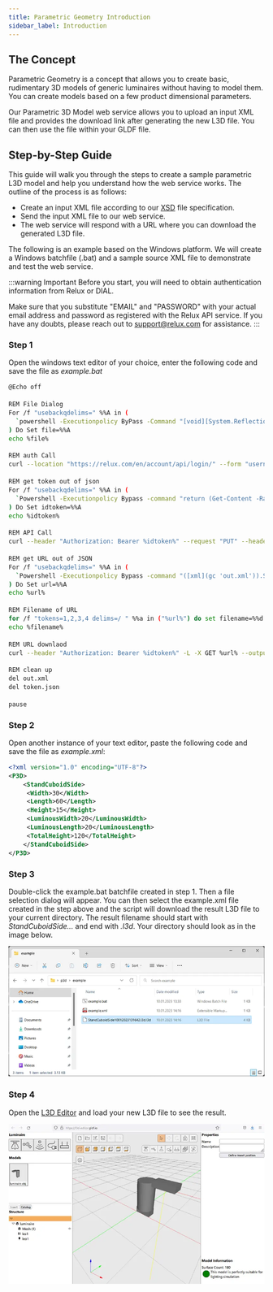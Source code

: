 ```yaml
---
title: Parametric Geometry Introduction
sidebar_label: Introduction
---
```

<!-- markdownlint-disable MD033 (no html im markdown) -->

## The Concept

Parametric Geometry is a concept that allows you to create basic, rudimentary 3D models of generic luminaires without having to model them. You can create models based on a few product dimensional parameters.

Our Parametric 3D Model web service allows you to upload an input XML file and provides the download link after generating the new L3D file. You can then use the file within your GLDF file.

## Step-by-Step Guide

This guide will walk you through the steps to create a sample parametric L3D model and help you understand how the web service works. The outline of the process is as follows:

- Create an input XML file according to our <a href="/xsd/p3d/p3d.xsd" target="_blank">XSD</a> file specification.
- Send the input XML file to our web service.
- The web service will respond with a URL where you can download the generated L3D file.

The following is an example based on the Windows platform. We will create a Windows batchfile (.bat) and a sample source XML file to demonstrate and test the web service.

:::warning Important
Before you start, you will need to obtain authentication information from Relux or DIAL.

Make sure that you substitute "EMAIL" and "PASSWORD" with your actual email address and password as registered with the Relux API service. If you have any doubts, please reach out to [support@relux.com](mailto:support@relux.com) for assistance.
:::

### Step 1

Open the windows text editor of your choice, enter the following code and save the file as *example.bat*

```bash
@Echo off

REM File Dialog
For /f "usebackqdelims=" %%A in (
  `powershell -Executionpolicy ByPass -Command "[void][System.Reflection.Assembly]::LoadWithPartialName('System.Windows.Forms');$dlg = New-Object System.Windows.Forms.OpenFileDialog; if($dlg.ShowDialog() -eq 'OK'){return $dlg.FileNames}"`
) Do Set file=%%A
echo %file%

REM auth Call
curl --location "https://relux.com/en/account/api/login/" --form "username="EMAIL"" --form "password="PASSWORD"" --output token.json

REM get token out of json
For /f "usebackqdelims=" %%A in (
  `Powershell -Executionpolicy Bypass -command "return (Get-Content -Raw -Encoding UTF8 token.json) | ConvertFrom-Json | ForEach-Object id_token"`
) Do Set idtoken=%%A
echo %idtoken%

REM API Call
curl --header "Authorization: Bearer %idtoken%" --request "PUT" --header "Content-Type:application/xml" "https://p3d.relux.com/l3d/" --data "@%file%" --output out.xml

REM get URL out of JSON
For /f "usebackqdelims=" %%A in (
  `Powershell -Executionpolicy Bypass -command "([xml](gc 'out.xml')).SelectSingleNode('//root').innerText"`
) Do Set url=%%A
echo %url%

REM Filename of URL
for /f "tokens=1,2,3,4 delims=/ " %%a in ("%url%") do set filename=%%d
echo %filename%

REM URL downlaod
curl --header "Authorization: Bearer %idtoken%" -L -X GET %url% --output %filename%

REM clean up
del out.xml
del token.json

pause
```

### Step 2

Open another instance of your text editor, paste the following code and save the file as *example.xml*:

```xml
<?xml version="1.0" encoding="UTF-8"?>
<P3D>
    <StandCuboidSide>
     <Width>30</Width>
     <Length>60</Length>
     <Height>15</Height>
     <LuminousWidth>20</LuminousWidth>
     <LuminousLength>20</LuminousLength>
     <TotalHeight>120</TotalHeight>
    </StandCuboidSide>
</P3D>
```

### Step 3

Double-click the example.bat batchfile created in step 1. Then a file selection dialog will appear. You can then select the example.xml file created in the step above and the script will download the result L3D file to your current directory. The result filename should start with *StandCuboidSide...* and end with *.l3d*. Your directory should look as in the image below.

![Result directory](/img/docs/geometry/screenshots/result.webp)

### Step 4

Open the [L3D Editor](https://l3d-editor.gldf.io) and load your new L3D file to see the result.

![Parametric geometry in the L3D Editor](/img/docs/geometry/screenshots/resulteditor.webp)

